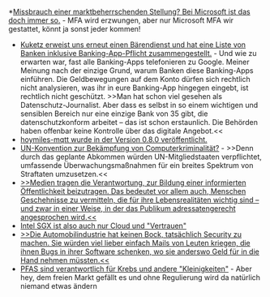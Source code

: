  *[Missbrauch einer marktbeherrschenden Stellung? Bei Microsoft ist das doch immer so.](https://www.borncity.com/blog/2024/08/26/microsoft-authenticator-zwang-obwohl-mfa-bereits-eingerichtet/) - MFA wird erzwungen, aber nur Microsoft MFA wir gestattet, könnt ja sonst jeder kommen!
* [Kuketz erweist uns erneut einen Bärendienst und hat eine Liste von Banken inklusive Banking-App-Pflicht zusammengestellt.](https://www.kuketz-blog.de/der-grosse-online-banking-und-tan-app-test/) - Und wie zu erwarten war, fast alle Banking-Apps telefonieren zu Google. Meiner Meinung nach der einzige Grund, warum Banken diese Banking-Apps einführen. Die Geldbewegungen auf dem Konto dürfen sich rechtlich nicht analysieren, was ihr in eure Banking-App hingegen eingebt, ist rechtlich nicht geschützt. >>Man hat schon viel gesehen als Datenschutz-Journalist. Aber dass es selbst in so einem wichtigen und sensiblen Bereich nur eine einzige Bank von 35 gibt, die datenschutzkonform arbeitet – das ist schon erstaunlich. Die Behörden haben offenbar keine Kontrolle über das digitale Angebot.<<
* [hoymiles-mqtt wurde in der Version 0.8.0 veröffentlicht.](https://github.com/wasilukm/hoymiles-mqtt/releases/tag/v0.8.0)
* [UN-Konvention zur Bekämpfung von Computerkriminalität?](https://netzpolitik.org/2024/un-cybercrime-convention-unveraendert-gravierende-maengel/) - >>Denn durch das geplante Abkommen würden UN-Mitgliedstaaten verpflichtet, umfassende Überwachungsmaßnahmen für ein breites Spektrum von Straftaten umzusetzen.<<
* [>>Medien tragen die Verantwortung, zur Bildung einer informierten Öffentlichkeit beizutragen. Das bedeutet vor allem auch, Menschen Geschehnisse zu vermitteln, die für ihre Lebensrealitäten wichtig sind – und zwar in einer Weise, in der das Publikum adressatengerecht angesprochen wird.<<](https://netzpolitik.org/2024/breakpoint-schluss-mit-brat-gib-mir-info/)
* [Intel SGX ist also auch nur Cloud und "Vertrauen"](https://blog.fefe.de/?ts=9832226f)
* [>>Die Automobilindustrie hat keinen Bock, tatsächlich Security zu machen. Sie würden viel lieber einfach Mails von Leuten kriegen, die ihnen Bugs in ihrer Software schenken, wo sie anderswo Geld für in die Hand nehmen müssten.<<](https://blog.fefe.de/?ts=9830d269)
* [PFAS sind verantwortlich für Krebs und andere "Kleinigkeiten"](https://blog.fefe.de/?ts=98331f37) - Aber hey, dem freien Markt gefällt es und ohne Regulierung wird da natürlich niemand etwas ändern
